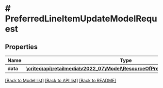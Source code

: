 # # PreferredLineItemUpdateModelRequest

## Properties

Name | Type | Description | Notes
------------ | ------------- | ------------- | -------------
**data** | [**\criteo\api\retailmedia\v2022_07\Model\ResourceOfPreferredLineItemUpdateModel**](ResourceOfPreferredLineItemUpdateModel.md) |  | [optional]

[[Back to Model list]](../../README.md#models) [[Back to API list]](../../README.md#endpoints) [[Back to README]](../../README.md)
